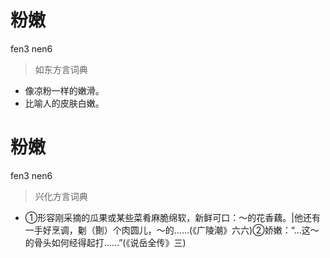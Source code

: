 # 粉嫩
fen3 nen6
> 如东方言词典
- 像凉粉一样的嫩滑。
- 比喻人的皮肤白嫩。

# 粉嫩
fen3 nen6
> 兴化方言词典
- ①形容刚采摘的瓜果或某些菜肴麻脆绵软，新鲜可口：～的花香藕。|他还有一手好烹调，劖（劗）个肉圆儿，～的……(《广陵潮》六六)②娇嫩：“…这～的骨头如何经得起打……”(《说岳全传》三)
